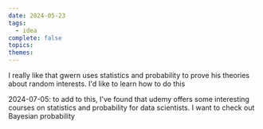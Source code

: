 ```yaml
---  
date: 2024-05-23  
tags:  
  - idea  
complete: false  
topics:   
themes:   
---  
```

I really like that gwern uses statistics and probability to prove his theories about random interests. I'd like to learn how to do this  
  
2024-07-05: to add to this, I've found that udemy offers some interesting courses on statistics and probability for data scientists. I want to check out Bayesian probability 